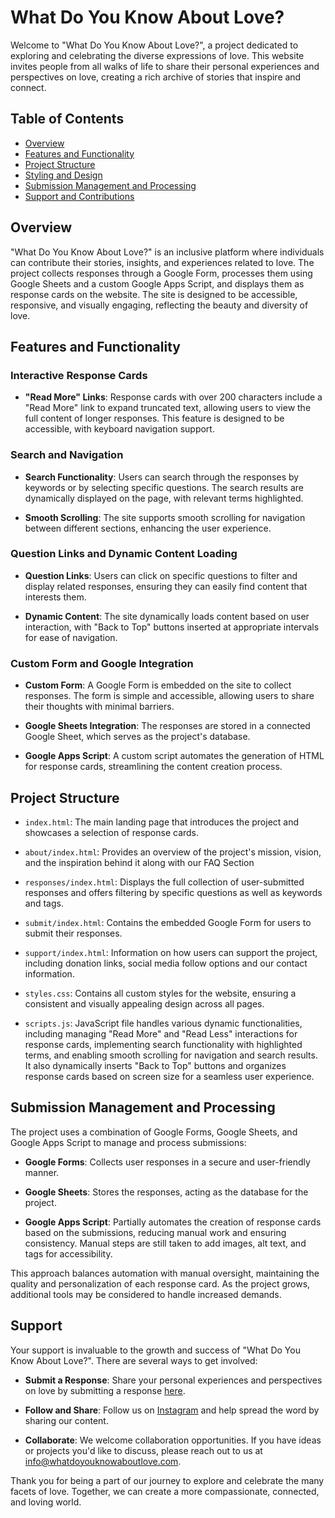 # What Do You Know About Love?

Welcome to "What Do You Know About Love?", a project dedicated to exploring and celebrating the diverse expressions of love. This website invites people from all walks of life to share their personal experiences and perspectives on love, creating a rich archive of stories that inspire and connect.

## Table of Contents
- [Overview](#overview)
- [Features and Functionality](#features-and-functionality)
- [Project Structure](#project-structure)
- [Styling and Design](#styling-and-design)
- [Submission Management and Processing](#submission-management-and-processing)
- [Support and Contributions](#support-and-contributions)

## Overview

"What Do You Know About Love?" is an inclusive platform where individuals can contribute their stories, insights, and experiences related to love. The project collects responses through a Google Form, processes them using Google Sheets and a custom Google Apps Script, and displays them as response cards on the website. The site is designed to be accessible, responsive, and visually engaging, reflecting the beauty and diversity of love.

## Features and Functionality

### Interactive Response Cards

- **"Read More" Links**: Response cards with over 200 characters include a "Read More" link to expand truncated text, allowing users to view the full content of longer responses. This feature is designed to be accessible, with keyboard navigation support.
  
### Search and Navigation

- **Search Functionality**: Users can search through the responses by keywords or by selecting specific questions. The search results are dynamically displayed on the page, with relevant terms highlighted.

- **Smooth Scrolling**: The site supports smooth scrolling for navigation between different sections, enhancing the user experience.

### Question Links and Dynamic Content Loading

- **Question Links**: Users can click on specific questions to filter and display related responses, ensuring they can easily find content that interests them.

- **Dynamic Content**: The site dynamically loads content based on user interaction, with "Back to Top" buttons inserted at appropriate intervals for ease of navigation.

### Custom Form and Google Integration

- **Custom Form**: A Google Form is embedded on the site to collect responses. The form is simple and accessible, allowing users to share their thoughts with minimal barriers.

- **Google Sheets Integration**: The responses are stored in a connected Google Sheet, which serves as the project's database.

- **Google Apps Script**: A custom script automates the generation of HTML for response cards, streamlining the content creation process.

## Project Structure

- `index.html`: The main landing page that introduces the project and showcases a selection of response cards.

- `about/index.html`: Provides an overview of the project's mission, vision, and the inspiration behind it along with our FAQ Section

- `responses/index.html`: Displays the full collection of user-submitted responses and offers filtering by specific questions as well as keywords and tags.

- `submit/index.html`: Contains the embedded Google Form for users to submit their responses.

- `support/index.html`: Information on how users can support the project, including donation links, social media follow options and our contact information.

- `styles.css`: Contains all custom styles for the website, ensuring a consistent and visually appealing design across all pages. 

- `scripts.js`: JavaScript file handles various dynamic functionalities, including managing "Read More" and "Read Less" interactions for response cards, implementing search functionality with highlighted terms, and enabling smooth scrolling for navigation and search results. It also dynamically inserts "Back to Top" buttons and organizes response cards based on screen size for a seamless user experience.

## Submission Management and Processing

The project uses a combination of Google Forms, Google Sheets, and Google Apps Script to manage and process submissions:

- **Google Forms**: Collects user responses in a secure and user-friendly manner.

- **Google Sheets**: Stores the responses, acting as the database for the project.

- **Google Apps Script**: Partially automates the creation of response cards based on the submissions, reducing manual work and ensuring consistency. Manual steps are still taken to add images, alt text, and tags for accessibility.

This approach balances automation with manual oversight, maintaining the quality and personalization of each response card. As the project grows, additional tools may be considered to handle increased demands.

## Support

Your support is invaluable to the growth and success of "What Do You Know About Love?". There are several ways to get involved:

- **Submit a Response**: Share your personal experiences and perspectives on love by submitting a response [here](https://whatdoyouknowaboutlove.com/submit).

- **Follow and Share**: Follow us on [Instagram](https://instagram.com/whatdoyouknowaboutlove) and help spread the word by sharing our content.

- **Collaborate**: We welcome collaboration opportunities. If you have ideas or projects you'd like to discuss, please reach out to us at [info@whatdoyouknowaboutlove.com](mailto:info@whatdoyouknowaboutlove.com).

Thank you for being a part of our journey to explore and celebrate the many facets of love. Together, we can create a more compassionate, connected, and loving world.
